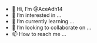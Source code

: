 - 👋 Hi, I’m @AceAdh14
- 👀 I’m interested in ...
- 🌱 I’m currently learning ...
- 💞️ I’m looking to collaborate on ...
- 📫 How to reach me ...

<!---
AceAdh14/AceAdh14 is a ✨ special ✨ repository because its `README.md` (this file) appears on your GitHub profile.
You can click the Preview link to take a look at your changes.
--->
